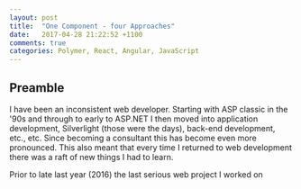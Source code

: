 ```yaml
---
layout: post
title:  "One Component - four Approaches"
date:   2017-04-28 21:22:52 +1100
comments: true
categories: Polymer, React, Angular, JavaScript
---
```


## Preamble

I have been an inconsistent web developer. Starting with ASP classic in the '90s and through to early to ASP.NET I then moved into application development, Silverlight (those were the days), back-end development, etc., etc. Since becoming a consultant this has become even more pronounced. This also meant that every time I returned to web development there was a raft of new things I had to learn.

Prior to late last year (2016) the last serious web project I worked on 

